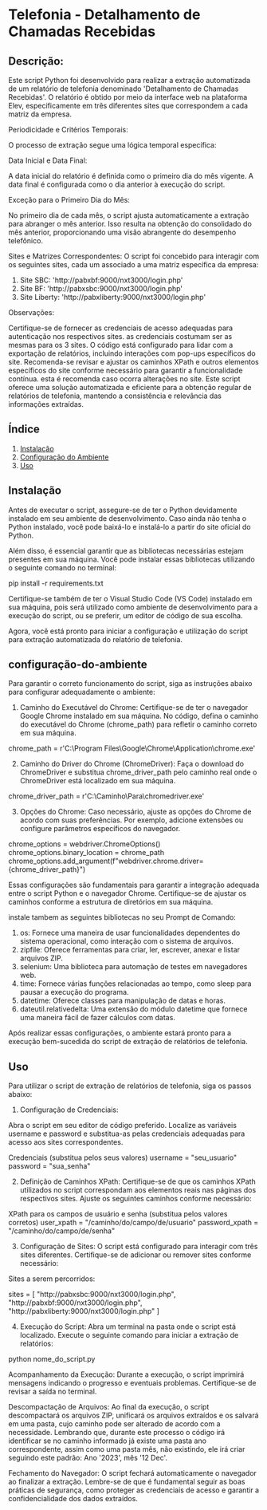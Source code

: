 # Telefonia - Detalhamento de Chamadas Recebidas

## Descrição:

Este script Python foi desenvolvido para realizar a extração automatizada de um relatório de telefonia denominado 'Detalhamento de Chamadas Recebidas'. O relatório é obtido por meio da interface web na plataforma Elev, especificamente em três diferentes sites que correspondem a cada matriz da empresa.

Periodicidade e Critérios Temporais:

O processo de extração segue uma lógica temporal específica:

Data Inicial e Data Final:

A data inicial do relatório é definida como o primeiro dia do mês vigente.
A data final é configurada como o dia anterior à execução do script.

Exceção para o Primeiro Dia do Mês:

No primeiro dia de cada mês, o script ajusta automaticamente a extração para abranger o mês anterior.
Isso resulta na obtenção do consolidado do mês anterior, proporcionando uma visão abrangente do desempenho telefônico.

Sites e Matrizes Correspondentes:
O script foi concebido para interagir com os seguintes sites, cada um associado a uma matriz específica da empresa:

1. Site SBC: 'http://pabxbf:9000/nxt3000/login.php'
2. Site BF: 'http://pabxsbc:9000/nxt3000/login.php'
3. Site Liberty: 'http://pabxliberty:9000/nxt3000/login.php'

Observações:

Certifique-se de fornecer as credenciais de acesso adequadas para autenticação nos respectivos sites. as credenciais costumam ser as mesmas para os 3 sites.
O código está configurado para lidar com a exportação de relatórios, incluindo interações com pop-ups específicos do site.
Recomenda-se revisar e ajustar os caminhos XPath e outros elementos específicos do site conforme necessário para garantir a funcionalidade contínua. esta é recomenda caso ocorra alterações no site.
Este script oferece uma solução automatizada e eficiente para a obtenção regular de relatórios de telefonia, mantendo a consistência e relevância das informações extraídas.

## Índice

1. [Instalação](#instalação)
2. [Configuração do Ambiente](#configuração-do-ambiente)
3. [Uso](#uso)

## Instalação

Antes de executar o script, assegure-se de ter o Python devidamente instalado em seu ambiente de desenvolvimento. Caso ainda não tenha o Python instalado, você pode baixá-lo e instalá-lo a partir do site oficial do Python.

Além disso, é essencial garantir que as bibliotecas necessárias estejam presentes em sua máquina. Você pode instalar essas bibliotecas utilizando o seguinte comando no terminal:

pip install -r requirements.txt

Certifique-se também de ter o Visual Studio Code (VS Code) instalado em sua máquina, pois será utilizado como ambiente de desenvolvimento para a execução do script, ou se preferir, um editor de código de sua escolha.

Agora, você está pronto para iniciar a configuração e utilização do script para extração automatizada do relatório de telefonia.

## configuração-do-ambiente

Para garantir o correto funcionamento do script, siga as instruções abaixo para configurar adequadamente o ambiente:

1. Caminho do Executável do Chrome:
   Certifique-se de ter o navegador Google Chrome instalado em sua máquina.
   No código, defina o caminho do executável do Chrome (chrome_path) para refletir o caminho correto em sua máquina.

chrome_path = r'C:\Program Files\Google\Chrome\Application\chrome.exe'

2. Caminho do Driver do Chrome (ChromeDriver):
   Faça o download do ChromeDriver e substitua chrome_driver_path pelo caminho real onde o ChromeDriver está localizado em sua máquina.

chrome_driver_path = r'C:\Caminho\Para\chromedriver.exe'

3. Opções do Chrome:
   Caso necessário, ajuste as opções do Chrome de acordo com suas preferências. Por exemplo, adicione extensões ou configure parâmetros específicos do navegador.

chrome_options = webdriver.ChromeOptions()
chrome_options.binary_location = chrome_path
chrome_options.add_argument(f"webdriver.chrome.driver={chrome_driver_path}")

Essas configurações são fundamentais para garantir a integração adequada entre o script Python e o navegador Chrome. Certifique-se de ajustar os caminhos conforme a estrutura de diretórios em sua máquina.

instale tambem as seguintes bibliotecas no seu Prompt de Comando:

1. os: Fornece uma maneira de usar funcionalidades dependentes do sistema operacional, como interação com o sistema de arquivos.
2. zipfile: Oferece ferramentas para criar, ler, escrever, anexar e listar arquivos ZIP.
3. selenium: Uma biblioteca para automação de testes em navegadores web.
4. time: Fornece várias funções relacionadas ao tempo, como sleep para pausar a execução do programa.
5. datetime: Oferece classes para manipulação de datas e horas.
6. dateutil.relativedelta: Uma extensão do módulo datetime que fornece uma maneira fácil de fazer cálculos com datas.

Após realizar essas configurações, o ambiente estará pronto para a execução bem-sucedida do script de extração de relatórios de telefonia.

## Uso

Para utilizar o script de extração de relatórios de telefonia, siga os passos abaixo:

1. Configuração de Credenciais:

Abra o script em seu editor de código preferido.
Localize as variáveis username e password e substitua-as pelas credenciais adequadas para acesso aos sites correspondentes.

Credenciais (substitua pelos seus valores)
username = "seu_usuario"
password = "sua_senha"

2. Definição de Caminhos XPath:
   Certifique-se de que os caminhos XPath utilizados no script correspondam aos elementos reais nas páginas dos respectivos sites. Ajuste os seguintes caminhos conforme necessário:

XPath para os campos de usuário e senha (substitua pelos valores corretos)
user_xpath = "/caminho/do/campo/de/usuario"
password_xpath = "/caminho/do/campo/de/senha"

3. Configuração de Sites:
   O script está configurado para interagir com três sites diferentes. Certifique-se de adicionar ou remover sites conforme necessário:

Sites a serem percorridos:

sites = [
"http://pabxsbc:9000/nxt3000/login.php",
"http://pabxbf:9000/nxt3000/login.php",
"http://pabxliberty:9000/nxt3000/login.php"
]

4. Execução do Script:
   Abra um terminal na pasta onde o script está localizado.
   Execute o seguinte comando para iniciar a extração de relatórios:

python nome_do_script.py

Acompanhamento da Execução:
Durante a execução, o script imprimirá mensagens indicando o progresso e eventuais problemas. Certifique-se de revisar a saída no terminal.

Descompactação de Arquivos:
Ao final da execução, o script descompactará os arquivos ZIP, unificará os arquivos extraídos e os salvará em uma pasta, cujo caminho pode ser alterado de acordo com a necessidade. Lembrando que, durante este processo o código irá identificar se no caminho informado já existe uma pasta ano correspondente, assim como uma pasta mês, não existindo, ele irá criar seguindo este padrão: Ano '2023', mês '12 Dec'.

Fechamento do Navegador:
O script fechará automaticamente o navegador ao finalizar a extração.
Lembre-se de que é fundamental seguir as boas práticas de segurança, como proteger as credenciais de acesso e garantir a confidencialidade dos dados extraídos.

